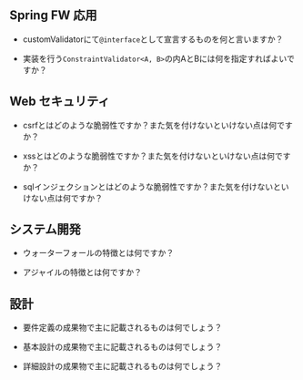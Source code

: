 
## Spring FW 応用

* customValidatorにて`@interface`として宣言するものを何と言いますか？

* 実装を行う`ConstraintValidator<A, B>`の内AとBには何を指定すればよいですか？

## Web セキュリティ

* csrfとはどのような脆弱性ですか？また気を付けないといけない点は何ですか？

* xssとはどのような脆弱性ですか？また気を付けないといけない点は何ですか？

* sqlインジェクションとはどのような脆弱性ですか？また気を付けないといけない点は何ですか？

## システム開発

* ウォーターフォールの特徴とは何ですか？
  
* アジャイルの特徴とは何ですか？ 

## 設計

* 要件定義の成果物で主に記載されるものは何でしょう？

* 基本設計の成果物で主に記載されるものは何でしょう？

* 詳細設計の成果物で主に記載されるものは何でしょう？

